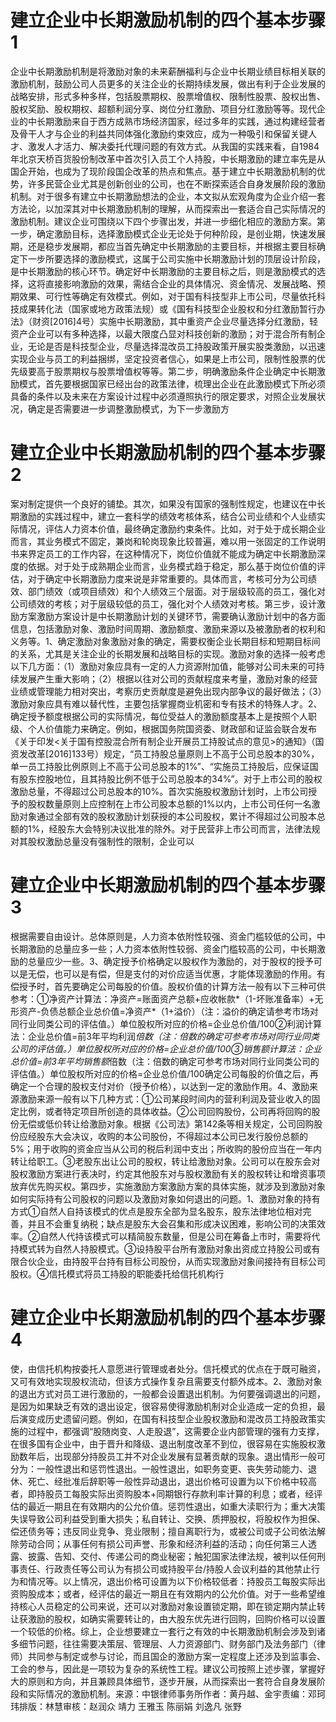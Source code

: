 # 建立企业中长期激励机制的四个基本步骤1

企业中长期激励机制是将激励对象的未来薪酬福利与企业中长期业绩目标相关联的激励机制，鼓励公司人员更多的关注企业的长期持续发展，做出有利于企业发展的战略安排，形式多种多样，包括股票期权、股票增值权、限制性股票、股权出售、股权奖励、股权期权、超额利润分享、岗位分红激励、项目分红激励等等。现代企业的中长期激励来自于西方成熟市场经济国家，经过多年的实践，通过构建经营者及骨干人才与企业的利益共同体强化激励约束效应，成为一种吸引和保留关键人才、激发人才活力、解决委托代理问题的有效方式。从我国的实践来看，自1984年北京天桥百货股份制改革中首次引入员工个人持股，中长期激励的建立率先是从国企开始，也成为了现阶段国企改革的热点和焦点。基于建立中长期激励机制的优势，许多民营企业尤其是创新创业的公司，也在不断探索适合自身发展阶段的激励机制。对于很多有建立中长期激励想法的企业，本文拟从宏观角度为企业介绍一套方法论，以加深其对中长期激励机制的理解，从而探索出一套适合自己实际情况的激励机制。建议企业可围绕以下四个步骤出发，并进一步细化相应的激励方案。第一步，确定激励目标，选择激励模式企业无论处于何种阶段，是创业期，快速发展期，还是稳步发展期，都应当首先确定中长期激励的主要目标，并根据主要目标确定下一步所要选择的激励模式，这属于公司实施中长期激励计划的顶层设计阶段，是中长期激励的核心环节。确定好中长期激励的主要目标之后，则是激励模式的选择，这将直接影响激励的效果，需结合企业的具体情况、资金情况、发展战略、预期效果、可行性等确定有效模式。例如，对于国有科技型非上市公司，尽量依托科技成果转化法（国家或地方政策法规）或《国有科技型企业股权和分红激励暂行办法》（财资[2016]4号）实施中长期激励，其中重资产企业尽量选择分红激励，轻资产企业可以有多种选择，以最大限度凸显对科技创新的激励；对于混合所有制企业，无论是否是科技型企业，尽量选择混改员工持股政策开展实股类激励，以迅速实现企业与员工的利益捆绑，坚定投资者信心，如果是上市公司，限制性股票的优先级要高于股票期权与股票增值权等等。第二步，明确激励条件企业确定中长期激励模式，首先要根据国家已经出台的政策法律，梳理出企业在此激励模式下所必须具备的条件以及未来在方案设计过程中必须遵照执行的限定要求，对照企业发展状况，确定是否需要进一步调整激励模式，为下一步激励方

# 建立企业中长期激励机制的四个基本步骤2

案对制定提供一个良好的铺垫。其次，如果没有国家的强制性规定，也建议在中长期激励的实践过程中，建立一套科学的绩效考核体系，结合公司业绩和个人业绩实际情况，评估人力资本价值，最终确定激励约束条件。比如，对于处于成长期企业而言，其业务模式不固定，兼岗和轮岗现象比较普遍，难以用一张固定的工作说明书来界定员工的工作内容，在这种情况下，岗位价值就不能成为确定中长期激励深度的依据。对于处于成熟期企业而言，业务模式趋于稳定，那么基于岗位价值的评估，对于确定中长期激励力度来说是非常重要的。具体而言，考核可分为公司绩效、部门绩效（或项目绩效）和个人绩效三个层面。对于层级较高的员工，强化对公司绩效的考核；对于层级较低的员工，强化对个人绩效对考核。第三步，设计激励方案激励方案设计是中长期激励计划的关键环节，需要确认激励计划中的各方面信息，包括激励对象、激励时间周期、激励额度、激励来源以及被激励者的权利和义务等。1、确定激励对象激励对象的确定，需要权衡企业长期目标和短期目标间的关系，尤其是关注企业的长期发展和战略目标的实现。激励对象的选择一般考虑以下几方面：（1）激励对象应具有一定的人力资源附加值，能够对公司未来的可持续发展产生重大影响；（2）根据以往对公司的贡献程度来考量，激励对象的经营业绩或管理能力相对突出，考察历史贡献度是避免出现内部争议的最好做法；（3）激励对象应具有难以替代性，主要包括掌握商业机密和专有技术的特殊人才。2、确定授予额度根据公司的实际情况，每位受益人的激励额度基本上是按照个人职级、个人价值能力来确定。例如，根据国务院国资委、财政部和证监会联合发布《关于印发<关于国有控股混合所有制企业开展员工持股试点的意见>的通知》（国资发改革[2016]133号）规定，“员工持股总量原则上不高于公司总股本的30%，单一员工持股比例原则上不高于公司总股本的1%”、“实施员工持股后，应保证国有股东控股地位，且其持股比例不低于公司总股本的34%”。对于上市公司的股权激励总量，不得超过公司总股本的10%。首次实施股权激励计划时，上市公司授予的股权数量原则上应控制在上市公司股本总额的1%以内，上市公司任何一名激励对象通过全部有效的股权激励计划获授的本公司股权，累计不得超过公司股本总额的1%，经股东大会特别决议批准的除外。对于民营非上市公司而言，法律法规对其股权激励总量没有强制性的限制，企业可以

# 建立企业中长期激励机制的四个基本步骤3

根据需要自由设计。总体原则是，人力资本依附性较强、资金门槛较低的公司，中长期激励的总量应多一些；人力资本依附性较弱、资金门槛较高的公司，中长期激励的总量应少一些。3、确定授予价格确定以股权作为激励的，对于股权的授予可以是无偿，也可以是有偿，但是支付的对价应适当优惠，才能体现激励的作用。有偿授予时，首先要确定公司每股的价值。股权价值的计算方法一般有以下三种可供参考：①净资产计算法：净资产=账面资产总额+应收帐款*（1-坏账准备率）+无形资产-负债总额企业总价值=净资产*（1+溢价）（注：溢价的确定请参考市场对同行业同类公司的评估值。）单位股权所对应的价格=企业总价值/100②利润计算法：企业总价值=前3年平均利润*倍数（注：倍数的确定可参考市场对同行业同类公司的评估值。）单位股权所对应的价格=企业总价值/100③销售额计算法：企业总价值=前3年平均销售额*倍数（注：倍数的确定可参考市场对同行业同类公司的评估值。）单位股权所对应的价格=企业总价值/100确定公司每股的价值之后，再确定一个合理的股权支付对价（授予价格），以达到一定的激励作用。4、激励来源激励来源一般有以下几种方式：①公司某段时间内的营利利润及营业收入的固定比例，或者特定项目所创造的具体收益。②公司回购股份，公司再将回购的股份无偿或低价转让给激励对象。根据《公司法》第142条等相关规定，公司回购股份应经股东大会决议，收购的本公司股份，不得超过本公司已发行股份总额的5%；用于收购的资金应当从公司的税后利润中支出；所收购的股份应当在一年内转让给职工。③老股东出让公司的股权，转让给激励对象。公司可以在股东会对股权激励方案进行表决时，约定其他股东对与股权激励有关的股权转让和增资事项放弃优先购买权。第四步，实施激励方案激励方案的具体实施，就涉及到激励对象如何实际持有公司股权的问题以及激励对象如何退出的问题。1、激励对象的持有方式①自然人自持该模式的优点是股东全部为显名股东，股东法律地位相对完善，并且不会重复纳税；缺点是股东大会召集和形成决议困难，影响公司的决策效率。②自然人代持该模式可以精简股东数量，但是公司在筹备上市时，需要将代持模式转为自然人持股模式。③设持股平台所有激励对象出资成立持股公司或有限合伙企业，由持股平台持有目标公司股份，从而实现激励对象间接持有目标公司股权。④信托模式将员工持股的职能委托给信托机构行

# 建立企业中长期激励机制的四个基本步骤4

使，由信托机构按委托人意愿进行管理或者处分。信托模式的优点在于既可融资，又可有效地实现股权流动，但该方式操作复杂且需要支付额外成本。2、激励对象的退出方式对员工进行激励的，一般都会设置退出机制。为何要强调退出的问题，是因为如果缺乏有效的退出设定，很容易使得激励机制对企业造成一定的负担，最后演变成历史遗留问题。例如，在国有科技型企业股权激励和混改员工持股政策实施的过程中，都强调“股随岗变、人走股退”，这需要企业内部管理的强有力支撑，在很多国有企业中，由于晋升和降级、退出制度改革不到位，很容易在实施股权激励数年后，出现部分持股员工并不对企业发展有显著贡献的现象。退出情形一般可分为：一般性退出和惩罚性退出。一般性退出，如职务变更、丧失劳动能力、退休、死亡、经批准后辞职等一般性异动退出，退出价格可设置为以下价格中较高者，即持股员工每股实际出资购股本+同期银行存款利率计算的利息；或者，经评估的最近一期且在有效期内的公允价值。惩罚性退出，如重大渎职行为；重大决策失误导致公司利益受到重大损失；私自转让、交换、质押股权，将股权作为担保、偿还债务等；违反同业竞争、竞业限制；擅自离职行为，或被公司或子公司依法解除劳动合同；从事任何有损公司声誉、形象和经济利益的活动；向任何第三人透露、披露、告知、交付、传递公司的商业秘密；触犯国家法律法规，被判以任何刑事责任、行政责任等公司认为有损公司或持股平台/持股人会议利益的其他禁止行为和情况等。以上情况，退出价格可设置为以下价格较低者：持股员工每股实际出资购股成本；或者，经评估的最近一期且在有效期内的公允价值。对于一些希望维持核心人员稳定的公司来说，还可以对激励对象设置锁定期，即在锁定期内禁止转让获激励的股权，如确实需要转让的，由大股东优先进行回购，回购价格可以设置一个较低的价格。综上，企业想要建立一套行之有效的中长期激励机制会涉及到诸多细节问题，往往需要决策层、管理层、人力资源部门、财务部门及法务部门（律师）共同参与制定或参与讨论，而且国企的激励方案一定程度上还涉及到监事会、工会的参与，因此是一项较为复杂的系统性工程。建议公司按照上述步骤，掌握好大的原则和方向，并且兼顾具体细节，逐步开展，从而探索出一套符合自身发展阶段和实际情况的激励机制。来源：中银律师事务所作者：黄丹越、金宇责编：邓珂玮排版：林慧审核：赵润众 靖力 王雅玉 陈丽娟 刘逸凡 张野

